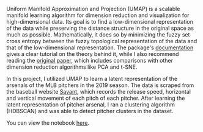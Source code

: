 Uniform Manifold Approximation and Projection (UMAP) is a scalable manifold learning algorithm for dimension reduction and visualization for high-dimensional data. Its goal is to find a low-dimensional representation of the data while preserving the distance structure in the original space as much as possible. Mathematically, it does so by minimizing the fuzzy set cross entropy between the fuzzy topological representation of the data and that of the low-dimensional representation. The package's <a href="https://umap-learn.readthedocs.io/en/latest/">documentation</a> gives a clear tutorial on the theory behind it, while I also recommend reading the <a href="https://arxiv.org/abs/1802.03426">original paper</a>, which includes comparisons with other dimension reduction algorithms like PCA and t-SNE.

In this project, I utilized UMAP to learn a latent representation of the arsenals of the MLB pitchers in the 2019 season. The data is scraped from the baseball website <a href="https://baseballsavant.mlb.com/">Savant</a>, which records the release speed, horizontal and vertical movement of each pitch of each pitcher. After learning the latent representation of pitcher arsenal, I ran a clustering algorithm (HDBSCAN) and was able to detect pitcher clusters in the dataset.

You can view the notebook [here](https://nbviewer.jupyter.org/github/bynchang/UMAP-baseball/blob/master/umap_baseball.ipynb).
